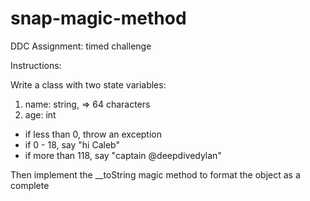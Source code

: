 # snap-magic-method
DDC Assignment: timed challenge

Instructions:

Write a class with two state variables:
1. name: string, => 64 characters
2. age: int
- if less than 0, throw an exception
- if 0 - 18, say "hi Caleb"
- if more than 118, say "captain @deepdivedylan"

Then implement the __toString magic method to format the object as a complete <tr>
